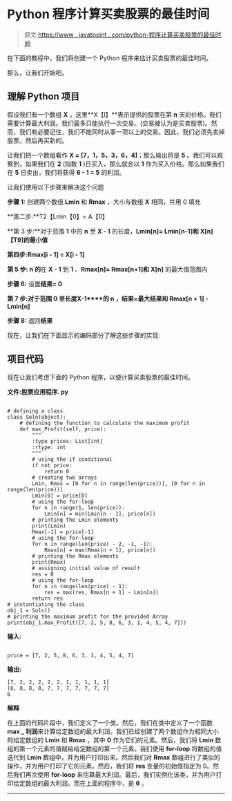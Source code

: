 # Python 程序计算买卖股票的最佳时间

> 原文:[https://www . javatpoint . com/python-程序计算买卖股票的最佳时间](https://www.javatpoint.com/python-program-to-calculate-the-best-time-to-buy-and-sell-stock)

在下面的教程中，我们将创建一个 Python 程序来估计买卖股票的最佳时间。

那么，让我们开始吧。

## 理解 Python 项目

假设我们有一个数组 **X** ，这里**X【I】**表示提供的股票在第 **n** 天的价格。我们需要计算最大利润。我们最多只能执行一次交易。(交易被认为是买卖股票)。然而，我们有必要记住，我们不能同时从事一项以上的交易。因此，我们必须先卖掉股票，然后再买新的。

让我们把一个数组看作 **X = [7，1，5，3，6，4]**；那么输出将是 **5** 。我们可以观察到，如果我们在 **2** (指数 **1** )日买入，那么就会以 **1** 作为买入价格。那么如果我们在 **5** 日卖出，我们将获得 **6 - 1 = 5** 的利润。

让我们使用以下步骤来解决这个问题

**步骤 1:** 创建两个数组 **Lmin** 和 **Rmax** ，大小与数组 **X** 相同，并用 0 填充

**第二步:**T2【Lmin【0】= A【0】

**第 3 步:**对于范围 **1** 中的 **n** 至 **X - 1** 的长度，**Lmin[n]= Lmin[n-1]和 X[n]【T9]的最小值**

**第四步:Rmax[i - 1] = X[i - 1]**

**第 5 步: **n** 的**在 **X - 1** 到 **1** 、**Rmax[n]= Rmax[n+1]和 X[n]** 的最大值范围内

**步骤 6:** 设置**结果= 0**

**第 7 步:**对于范围 **0** 至长度**X-1****的 **n** ，结果=最大结果和 Rmax[n + 1] - Lmin[n]**

**步骤 8:** 返回**结果**

现在，让我们在下面显示的编码部分了解这些步骤的实现:

## 项目代码

现在让我们考虑下面的 Python 程序，以便计算买卖股票的最佳时间。

**文件:股票应用程序. py**

```

# defining a class
class Soln(object):
    # defining the function to calculate the maximum profit
    def max_Profit(self, price):
        """
        :type prices: List[int]
        :rtype: int
        """
        # using the if conditional
        if not price:
            return 0
        # creating two arrays
        Lmin, Rmax = [0 for n in range(len(price))], [0 for n in range(len(price))]
        Lmin[0] = price[0]
        # using the for-loop
        for n in range(1, len(price)):
            Lmin[n] = min(Lmin[n - 1], price[n])
        # printing the Lmin elements
        print(Lmin)
        Rmax[-1] = price[-1]
        # using the for-loop
        for n in range(len(price) - 2, -1, -1):
            Rmax[n] = max(Rmax[n + 1], price[n])
        # printing the Rmax elements
        print(Rmax)
        # assigning initial value of result
        res = 0
        # using the for-loop
        for n in range(len(price) - 1):
            res = max(res, Rmax[n + 1] - Lmin[n])
        return res
# instantiating the class
obj_1 = Soln()
# printing the maximum profit for the provided Array
print(obj_1.max_Profit([7, 2, 5, 8, 6, 3, 1, 4, 5, 4, 7]))

```

**输入:**

```

price = [7, 2, 5, 8, 6, 3, 1, 4, 5, 4, 7]

```

**输出:**

```
[7, 2, 2, 2, 2, 2, 1, 1, 1, 1, 1]
[8, 8, 8, 8, 7, 7, 7, 7, 7, 7, 7]
6

```

**解释**

在上面的代码片段中，我们定义了一个类。然后，我们在类中定义了一个函数**max _ 利润**来计算给定数组的最大利润。我们已经创建了两个数组作为相同大小的给定数组的 **Lmin** 和 **Rmax** ，其中 **0** 作为它们的元素。然后，我们将 **Lmin** 数组的第一个元素的值赋给给定数组的第一个元素。我们使用 **for-loop** 将数组的值迭代到 **Lmin** 数组中，并为用户打印出来。然后我们对 **Rmax** 数组进行了类似的操作，并为用户打印了它的元素。然后，我们将 **res** 变量的初始值指定为 0。然后我们再次使用 **for-loop** 来估算最大利润。最后，我们实例化该类，并为用户打印给定数组的最大利润。而在上面的程序中，是 **6** 。

* * *